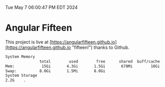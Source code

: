 Tue May  7 06:00:47 PM EDT 2024

# Angular Fifteen


This project is live at [https://angularfifteen.github.io](https://angularfifteen.github.io "fifteen!") thanks to Github.

```bash
System Memory
               total        used        free      shared  buff/cache   available
Mem:            15Gi       4.3Gi       1.5Gi       670Mi        10Gi        11Gi
Swap:          8.0Gi       1.5Mi       8.0Gi
System Storage
2.2G	.
